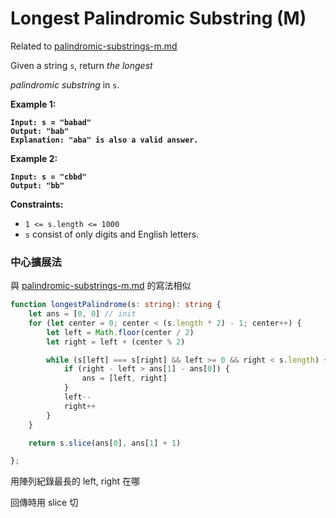# Longest Palindromic Substring (M)

Related to [palindromic-substrings-m.md](palindromic-substrings-m.md "mention")



Given a string `s`, return _the longest_&#x20;

_palindromic_ _substring_ in `s`.

&#x20;

**Example 1:**

<pre><code><strong>Input: s = "babad"
</strong><strong>Output: "bab"
</strong><strong>Explanation: "aba" is also a valid answer.
</strong></code></pre>

**Example 2:**

<pre><code><strong>Input: s = "cbbd"
</strong><strong>Output: "bb"
</strong></code></pre>

&#x20;

**Constraints:**

* `1 <= s.length <= 1000`
* `s` consist of only digits and English letters.



### 中心擴展法

&#x20;與 [palindromic-substrings-m.md](palindromic-substrings-m.md "mention") 的寫法相似

```typescript
function longestPalindrome(s: string): string {
    let ans = [0, 0] // init
    for (let center = 0; center < (s.length * 2) - 1; center++) {
        let left = Math.floor(center / 2)
        let right = left + (center % 2)

        while (s[left] === s[right] && left >= 0 && right < s.length) {
            if (right - left > ans[1] - ans[0]) {
                ans = [left, right]
            }
            left--
            right++
        }
    }

    return s.slice(ans[0], ans[1] + 1)

};
```

用陣列紀錄最長的 left, right 在哪

回傳時用 slice 切

